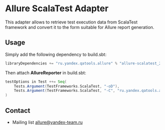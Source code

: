 # Allure ScalaTest Adapter
This adapter allows to retrieve test execution data from ScalaTest framework and convert it to the form suitable for Allure report generation.

## Usage
Simply add the following dependency to build.sbt:
```scala
libraryDependencies += "ru.yandex.qatools.allure" % "allure-scalatest_2.10" % "1.3.8-SNAPSHOT"
```

Then attach **AllureReporter** in build.sbt:
```scala
testOptions in Test ++= Seq(
    Tests.Argument(TestFrameworks.ScalaTest, "-oD"),
    Tests.Argument(TestFrameworks.ScalaTest, "-C", "ru.yandex.qatools.allure.scalatest.AllureReporter")
)
```

## Contact

- Mailing list [allure@yandex-team.ru](mailto:allure@yandex-team.ru)
